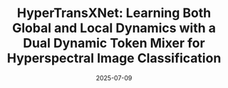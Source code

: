 ---
title: "HyperTransXNet: Learning Both Global and Local Dynamics with a Dual Dynamic Token Mixer for Hyperspectral Image Classification"
collection: publications
category: manuscripts
permalink: /publication/2025-10-01-paper-title-number-5
#excerpt: 'A study on applying deep learning techniques to road detection and centerline extraction, focusing on multi-task learning.'
date: 2025-07-09
venue: '17'
slidesurl: 'https://github.com/xiachangxue/xfy.github.io/files/paper28.pdf'
paperurl: 'https://www.mdpi.com/2072-4292/17/14/2361/xml'
bibtexurl: 'http://academicpages.github.io/files/bibtex28.bib'
citation: 'Dai, X.; Li, Z.; Li, L.; Xue, S.; Huang, X.; Yang, X. HyperTransXNet: Learning Both Global and Local Dynamics with a Dual Dynamic Token Mixer for Hyperspectral Image Classification. Remote Sens. 2025, 17, 2361.'
---